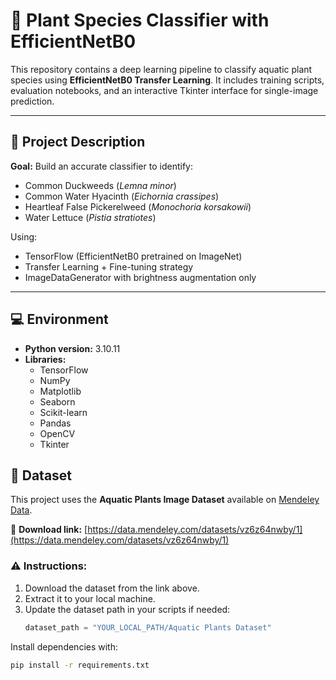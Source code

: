 # 🌱 Plant Species Classifier with EfficientNetB0

This repository contains a deep learning pipeline to classify aquatic plant species using **EfficientNetB0 Transfer Learning**. It includes training scripts, evaluation notebooks, and an interactive Tkinter interface for single-image prediction.

---

## 📝 **Project Description**

**Goal:** Build an accurate classifier to identify:

- Common Duckweeds (*Lemna minor*)
- Common Water Hyacinth (*Eichornia crassipes*)
- Heartleaf False Pickerelweed (*Monochoria korsakowii*)
- Water Lettuce (*Pistia stratiotes*)

Using:

- TensorFlow (EfficientNetB0 pretrained on ImageNet)
- Transfer Learning + Fine-tuning strategy
- ImageDataGenerator with brightness augmentation only

---

## 💻 **Environment**

- **Python version:** 3.10.11
- **Libraries:**
  - TensorFlow
  - NumPy
  - Matplotlib
  - Seaborn
  - Scikit-learn
  - Pandas
  - OpenCV
  - Tkinter
## 📂 Dataset

This project uses the **Aquatic Plants Image Dataset** available on [Mendeley Data](https://data.mendeley.com/datasets/vz6z64nwby/1).

🔗 **Download link:** [https://data.mendeley.com/datasets/vz6z64nwby/1](https://data.mendeley.com/datasets/vz6z64nwby/1)

### ⚠️ Instructions:

1. Download the dataset from the link above.
2. Extract it to your local machine.
3. Update the dataset path in your scripts if needed:
   ```python
   dataset_path = "YOUR_LOCAL_PATH/Aquatic Plants Dataset"

Install dependencies with:

```bash
pip install -r requirements.txt
